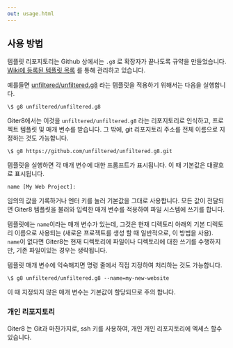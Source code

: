 ```yaml
---
out: usage.html
---
```


사용 방법
-------

템플릿 리포지토리는 Github 상에서는 `.g8` 로 확장자가 끝나도록 규약을 만들었습니다.
[Wiki에 등록된 템플릿 목록][wiki] 를 통해 관리하고 있습니다.

예를들면 [unfiltered/unfiltered.g8][uft] 라는 템플릿을 적용하기 위해서는 다음을 실행합니다.

[uft]: https://github.com/unfiltered/unfiltered.g8
[wiki]: https://github.com/foundweekends/giter8/wiki/giter8-templates

    \$ g8 unfiltered/unfiltered.g8

Giter8에서는 이것을 `unfiltered/unfiltered.g8` 라는 리포지토리로 인식하고, 프로젝트 템플릿 및 매개 변수를 받습니다. 
그 밖에, git 리포지토리 주소를 전체 이름으로 지정하는 것도 가능합니다.

    \$ g8 https://github.com/unfiltered/unfiltered.g8.git

템플릿을 실행하면 각 매개 변수에 대한 프롬프트가 표시됩니다. 이 때 기본값은 대괄호로 표시됩니다. 

    name [My Web Project]: 

임의의 값을 기록하거나 엔터 키를 눌러 기본값을 그대로 사용합니다. 
모든 값이 전달되면 Giter8 템플릿을 불러와 입력한 매개 변수를 적용하여 파일 시스템에 쓰기를 합니다.

템플릿에는 `name`이라는 매개 변수가 있는데, 그것은 현재 디렉토리 아래의 기본 디렉토리 이름으로 사용되는 (새로운 프로젝트를 생성 할 때 일반적으로, 이 방법을 사용). 
`name`이 없다면 Giter8는 현재 디렉토리에 파일이나 디렉토리에 대한 쓰기를 수행하지만, 기존 파일이있는 경우는 생략됩니다.

템플릿 매개 변수에 익숙해지면 명령 줄에서 직접 지정하여 처리하는 것도 가능합니다.

    \$ g8 unfiltered/unfiltered.g8 --name=my-new-website

이 때 지정되지 않은 매개 변수는 기본값이 할당되므로 주의 합니다.

### 개인 리포지토리

Giter8 는 Git과 마찬가지로, ssh 키를 사용하여, 개인 개인 리포지토리에 엑세스 할수 있습니다.